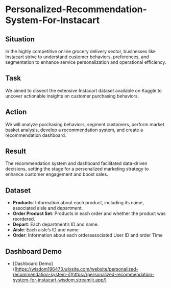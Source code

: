 # Personalized-Recommendation-System-For-Instacart

## Situation
In the highly competitive online grocery delivery sector, businesses like Instacart strive to understand customer behaviors, preferences, and segmentation to enhance service personalization and operational efficiency.

## Task
We aimed to dissect the extensive Instacart dataset available on Kaggle to uncover actionable insights on customer purchasing behaviors.

## Action
We will analyze purchasing behaviors, segment customers, perform market basket analysis, develop a recommendation system, and create a recommendation dashboard.

## Result
The recommendation system and dashboard facilitated data-driven decisions, setting the stage for a personalized marketing strategy to enhance customer engagement and boost sales.

## Dataset

 * **Products**: Information about each product, including its name, associated aisle and department.
 * **Order Product Set**: Products in each order and whether the product was reordered.
 * **Depart**: Each department’s ID and name.
 * **Aisle**: Each aisle’s ID and name
 * **Order**: Information about each orderassociated User ID and order Time

## Dashboard Demo

 * [Dashboard Demo]([https://wisdom196473.wixsite.com/website/personalized-recommendation-system-i](https://personalized-recommendation-system-for-instacart-wisdom.streamlit.app/)
